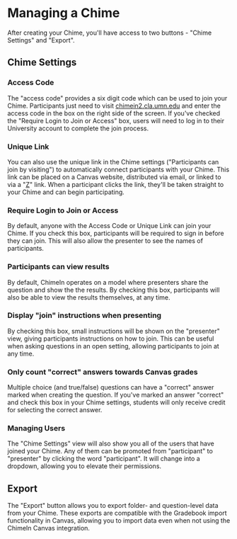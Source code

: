 # Managing a Chime

After creating your Chime, you'll have access to two buttons - "Chime Settings" and "Export".

## Chime Settings ##

### Access Code ###

The "access code" provides a six digit code which can be used to join your Chime.  Participants just need to visit [chimein2.cla.umn.edu](http://chimein2.cla.umn.edu) and enter the access code in the box on the right side of the screen.  If you've checked the "Require Login to Join or Access" box, users will need to log in to their University account to complete the join process.

### Unique Link ###

You can also use the unique link in the Chime settings ("Participants can join by visiting") to automatically connect participants with your Chime.  This link can be placed on a Canvas website, distributed via email, or linked to via a "[Z](http://z.umn.edu)" link.  When a participant clicks the link, they'll be taken straight to your Chime and can begin participating. 

### Require Login to Join or Access ###

By default, anyone with the Access Code or Unique Link can join your Chime.  If you check this box, participants will be required to sign in before they can join.  This will also allow the presenter to see the names of participants. 

### Participants can view results ###

By default, ChimeIn operates on a model where presenters share the question and show the the results.  By checking this box, participants will also be able to view the results themselves, at any time. 

### Display "join" instructions when presenting ###

By checking this box, small instructions will be shown on the "presenter" view, giving participants instructions on how to join.  This can be useful when asking questions in an open setting, allowing participants to join at any time. 

### Only count "correct" answers towards Canvas grades ###

Multiple choice (and true/false) questions can have a "correct" answer marked when creating the question.  If you've marked an answer "correct" and check this box in your Chime settings, students will only receive credit for selecting the correct answer. 

### Managing Users ###

The "Chime Settings" view will also show you all of the users that have joined your Chime.  Any of them can be promoted from "participant" to "presenter" by clicking the word "participant".  It will change into a dropdown, allowing you to elevate their permissions. 

## Export ##

The "Export" button allows you to export folder- and question-level data from your Chime.  These exports are compatible with the Gradebook import functionality in Canvas, allowing you to import data even when not using the ChimeIn Canvas integration. 

